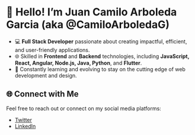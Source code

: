 # 👋 Hello! I’m Juan Camilo Arboleda Garcia (aka @CamiloArboledaG)

- 💻 **Full Stack Developer** passionate about creating impactful, efficient, and user-friendly applications.
- 🌐 Skilled in **Frontend** and **Backend** technologies, including **JavaScript, React, Angular, Node.js, Java, Python**, and **Flutter**.
- 🚀 Constantly learning and evolving to stay on the cutting edge of web development and design.

## 🌐 Connect with Me
Feel free to reach out or connect on my social media platforms:

- [Twitter](https://twitter.com/camilo_arbga)
- [LinkedIn](https://www.linkedin.com/in/camiloarboledag/)
